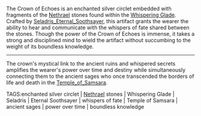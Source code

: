 The Crown of Echoes is an enchanted silver circlet embedded with fragments of the [Nethrael](../Lore/Nethrael.md) stones found within the [Whispering Glade](../Places/Whispering_Glade.md). Crafted by [Seladris_Eternal_Soothsayer](../Gods/Seladris%20the%20Eternal%20Soothsayer.md), this artifact grants the wearer the ability to hear and communicate with the whispers of fate shared between the stones.  Though the power of the Crown of Echoes is immense, it takes a strong and disciplined mind to wield the artifact without succumbing to the weight of its boundless knowledge.


---
The crown's mystical link to the ancient ruins and whispered secrets amplifies the wearer's power over time and destiny while simultaneously connecting them to the ancient sages who once transcended the borders of life and death in the [Temple_of_Samsara](../Places/Temple_of_Samsara.md).


TAGS:enchanted silver circlet | [Nethrael](../Lore/Nethrael.md) stones | Whispering Glade | Seladris | Eternal Soothsayer | whispers of fate | Temple of Samsara | ancient sages | power over time | boundless knowledge
